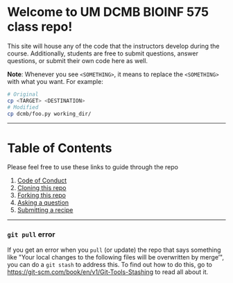 # Welcome to UM DCMB BIOINF 575 class repo!
This site will house any of the code that the instructors develop during the course. 
Additionally, students are free to submit questions, answer questions, or submit their own
code here as well.

**Note**: Whenever you see `<SOMETHING>`, it means to replace the `<SOMETHING>` with what you want. For example:
```bash
# Original
cp <TARGET> <DESTINATION>
# Modified
cp dcmb/foo.py working_dir/
```

---
# Table of Contents
Please feel free to use these links to guide through the repo
1. [Code of Conduct](https://github.com/betteridiot/b575f19/blob/master/CODE_OF_CONDUCT.md)
2. [Cloning this repo](https://github.com/betteridiot/b575f19/wiki/Cloning)
3. [Forking this repo](https://github.com/betteridiot/b575f19/wiki/Forking)
4. [Asking a question](https://github.com/betteridiot/b575f19/wiki/Questions)
5. [Submitting a recipe](https://github.com/betteridiot/b575f19/wiki/Recipe)

---
### `git pull` error
If you get an error when you `pull` (or update) the repo that says something like "Your local changes to the following files will be overwritten by merge’", you can do a `git stash` to address this. To find out how to do this, go to https://git-scm.com/book/en/v1/Git-Tools-Stashing to read all about it.
